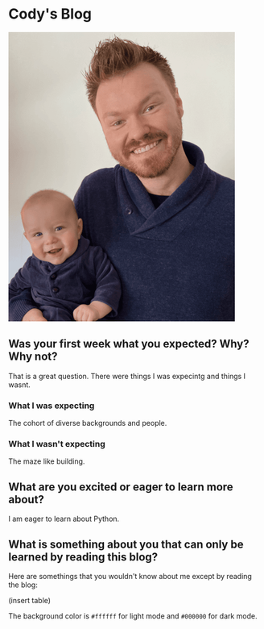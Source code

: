 # Cody's Blog #

![Picture of myself and my son wearing a similar blue outfit.](Barrett_1.png)

## Was your first week what you expected? Why? Why not? ##

That is a great question. There were things I was expecintg and things I wasnt.

### What I was expecting ###

The cohort of diverse backgrounds and people.

### What I wasn't expecting ###

The maze like building. 

## What are you excited or eager to learn more about? ##

I am eager to learn about Python.

## What is something about you that can only be learned by reading this blog? ##

Here are somethings that you wouldn't know about me except by reading the blog:

(insert table)

The background color is `#ffffff` for light mode and `#000000` for dark mode.